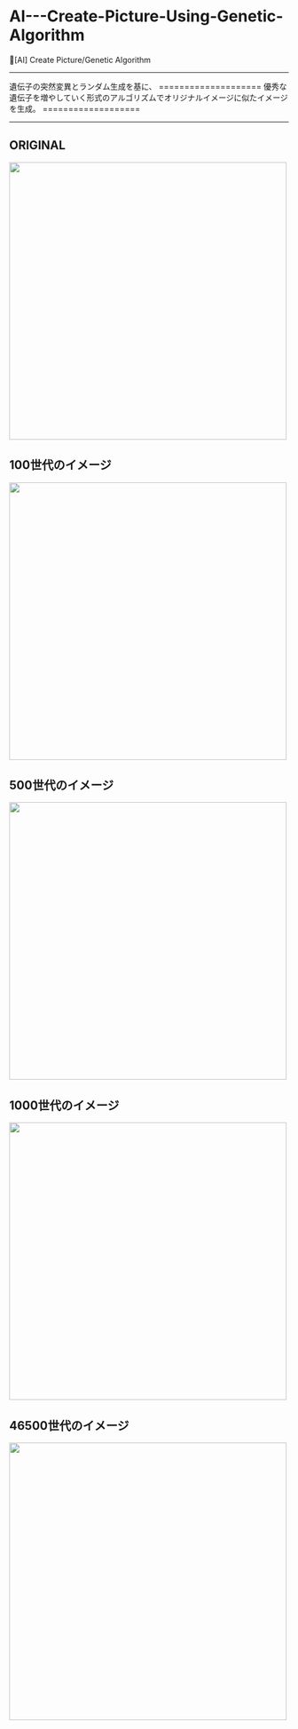 # AI---Create-Picture-Using-Genetic-Algorithm
🤖[AI] Create Picture/Genetic Algorithm

<hr>
遺伝子の突然変異とランダム生成を基に、  
====================
優秀な遺伝子を増やしていく形式のアルゴリズムでオリジナルイメージに似たイメージを生成。
===================
<hr/>

ORIGINAL
---------

<img width="500" src="https://user-images.githubusercontent.com/44941601/78864715-26456380-7a77-11ea-8f35-02e63db24ae0.png">

100世代のイメージ
----------

<img width="500" src="https://user-images.githubusercontent.com/44941601/78864662-09109500-7a77-11ea-81ac-be40041a38ec.jpg">

500世代のイメージ
----------

<img width="500" src="https://user-images.githubusercontent.com/44941601/78864782-52f97b00-7a77-11ea-9e83-4b9161730e00.jpg">


1000世代のイメージ
----------

<img width="500" src="https://user-images.githubusercontent.com/44941601/78864792-5b51b600-7a77-11ea-8a4a-f11fa569c13b.jpg">

46500世代のイメージ
----------

<img width="500" src="https://user-images.githubusercontent.com/44941601/78864833-6f95b300-7a77-11ea-81d0-3397f66bd0a2.jpg">

